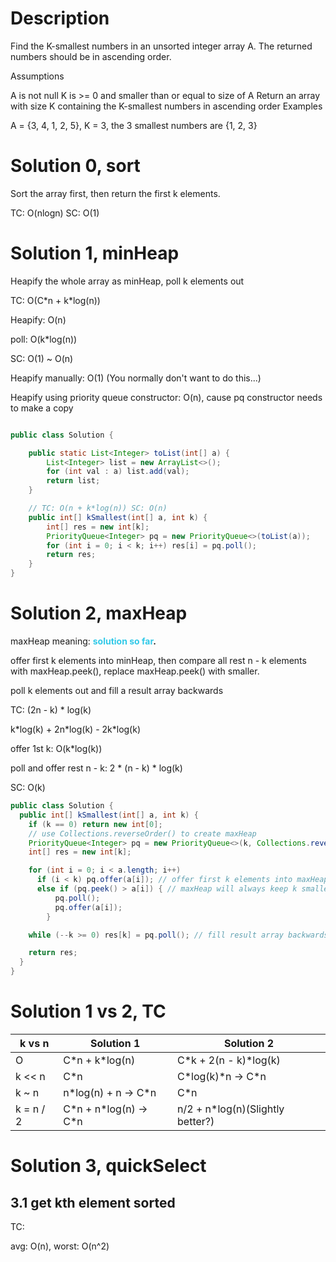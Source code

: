# Description
Find the K-smallest numbers in an unsorted integer array A. The returned numbers should be in ascending order.

Assumptions

A is not null
K is >= 0 and smaller than or equal to size of A
Return
an array with size K containing the K-smallest numbers in ascending order
Examples

A = {3, 4, 1, 2, 5}, K = 3, the 3 smallest numbers are {1, 2, 3}

# Solution 0, sort
Sort the array first, then return the first k elements.

TC: O(nlogn)
SC: O(1)

# Solution 1, minHeap
Heapify the whole array as minHeap, poll k elements out

TC: O(C\*n + k\*log(n))

Heapify: O(n)

poll: O(k*log(n))

SC: O(1) ~ O(n)

Heapify manually: O(1) (You normally don't want to do this...)

Heapify using priority queue constructor: O(n), cause pq constructor needs to make a copy

```java

public class Solution {

    public static List<Integer> toList(int[] a) {
        List<Integer> list = new ArrayList<>();
        for (int val : a) list.add(val);
        return list;
    }

    // TC: O(n + k*log(n)) SC: O(n)
    public int[] kSmallest(int[] a, int k) {
        int[] res = new int[k];
        PriorityQueue<Integer> pq = new PriorityQueue<>(toList(a));
        for (int i = 0; i < k; i++) res[i] = pq.poll();
        return res;
    }
}

```

# Solution 2, maxHeap
maxHeap meaning: **<span style="color:#30c9e8">solution so far</span>.**

offer first k elements into minHeap, then compare all rest n - k elements with maxHeap.peek(), replace maxHeap.peek() with smaller.

poll k elements out and fill a result array backwards

TC: (2n - k) * log(k)

k\*log(k) + 2n\*log(k) - 2k\*log(k)

offer 1st k: O(k*log(k))

poll and offer rest n - k: 2 * (n - k) * log(k)

SC: O(k)

```java
public class Solution {
  public int[] kSmallest(int[] a, int k) {
    if (k == 0) return new int[0];
    // use Collections.reverseOrder() to create maxHeap
    PriorityQueue<Integer> pq = new PriorityQueue<>(k, Collections.reverseOrder());
    int[] res = new int[k];

    for (int i = 0; i < a.length; i++)
      if (i < k) pq.offer(a[i]); // offer first k elements into maxHeap
      else if (pq.peek() > a[i]) { // maxHeap will always keep k smallest elements so far
          pq.poll();
          pq.offer(a[i]);
        }

    while (--k >= 0) res[k] = pq.poll(); // fill result array backwards

    return res;
  }
}
```

# Solution 1 vs 2, TC
| k vs n    | Solution 1              | Solution 2                       |
|-----------|-------------------------|----------------------------------|
| O         | C\*n + k*log(n)         | C*k + 2(n - k)*log(k)            |
| k << n    | C*n                     | C*log(k)*n -> C\*n               |
| k ~ n     | n*log(n) + n -> C\*n    | C*n                              |
| k = n / 2 | C*n + n\*log(n) -> C\*n | n/2 + n*log(n)(Slightly better?) |

# Solution 3, quickSelect
## 3.1 get kth element sorted
TC:

avg: O(n), worst: O(n^2)
